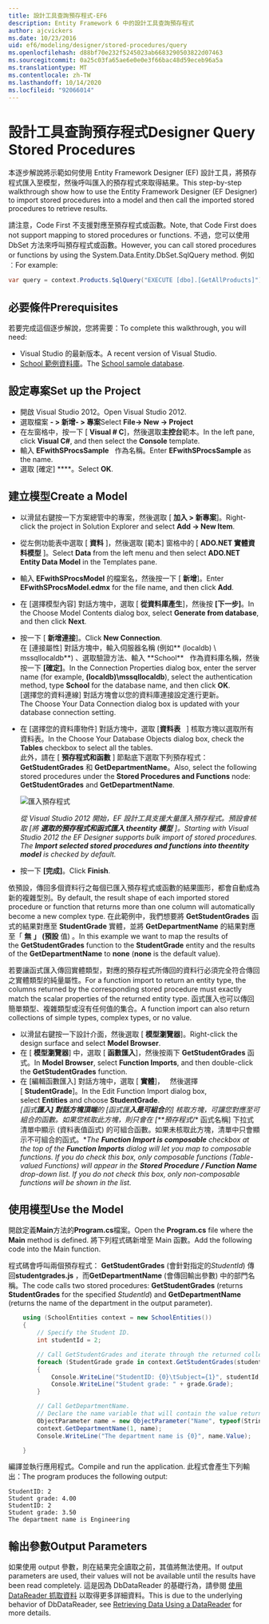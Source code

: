 ```yaml
---
title: 設計工具查詢預存程式-EF6
description: Entity Framework 6 中的設計工具查詢預存程式
author: ajcvickers
ms.date: 10/23/2016
uid: ef6/modeling/designer/stored-procedures/query
ms.openlocfilehash: d88bf70e232f5245023ab6683290503822d07463
ms.sourcegitcommit: 0a25c03fa65ae6e0e0e3f66bac48d59eceb96a5a
ms.translationtype: MT
ms.contentlocale: zh-TW
ms.lasthandoff: 10/14/2020
ms.locfileid: "92066014"
---
```

# <a name="designer-query-stored-procedures"></a><span data-ttu-id="72aa1-103">設計工具查詢預存程式</span><span class="sxs-lookup"><span data-stu-id="72aa1-103">Designer Query Stored Procedures</span></span>
<span data-ttu-id="72aa1-104">本逐步解說將示範如何使用 Entity Framework Designer (EF) 設計工具，將預存程式匯入至模型，然後呼叫匯入的預存程式來取得結果。</span><span class="sxs-lookup"><span data-stu-id="72aa1-104">This step-by-step walkthrough show how to use the Entity Framework Designer (EF Designer) to import stored procedures into a model and then call the imported stored procedures to retrieve results.</span></span> 

<span data-ttu-id="72aa1-105">請注意，Code First 不支援對應至預存程式或函數。</span><span class="sxs-lookup"><span data-stu-id="72aa1-105">Note, that Code First does not support mapping to stored procedures or functions.</span></span> <span data-ttu-id="72aa1-106">不過，您可以使用 DbSet 方法來呼叫預存程式或函數。</span><span class="sxs-lookup"><span data-stu-id="72aa1-106">However, you can call stored procedures or functions by using the System.Data.Entity.DbSet.SqlQuery method.</span></span> <span data-ttu-id="72aa1-107">例如︰</span><span class="sxs-lookup"><span data-stu-id="72aa1-107">For example:</span></span>
``` csharp
var query = context.Products.SqlQuery("EXECUTE [dbo].[GetAllProducts]")`;
```

## <a name="prerequisites"></a><span data-ttu-id="72aa1-108">必要條件</span><span class="sxs-lookup"><span data-stu-id="72aa1-108">Prerequisites</span></span>

<span data-ttu-id="72aa1-109">若要完成這個逐步解說，您將需要：</span><span class="sxs-lookup"><span data-stu-id="72aa1-109">To complete this walkthrough, you will need:</span></span>

- <span data-ttu-id="72aa1-110">Visual Studio 的最新版本。</span><span class="sxs-lookup"><span data-stu-id="72aa1-110">A recent version of Visual Studio.</span></span>
- <span data-ttu-id="72aa1-111">[School 範例資料庫](xref:ef6/resources/school-database)。</span><span class="sxs-lookup"><span data-stu-id="72aa1-111">The [School sample database](xref:ef6/resources/school-database).</span></span>

## <a name="set-up-the-project"></a><span data-ttu-id="72aa1-112">設定專案</span><span class="sxs-lookup"><span data-stu-id="72aa1-112">Set up the Project</span></span>

-   <span data-ttu-id="72aa1-113">開啟 Visual Studio 2012。</span><span class="sxs-lookup"><span data-stu-id="72aa1-113">Open Visual Studio 2012.</span></span>
-   <span data-ttu-id="72aa1-114">選取檔案 **- &gt; 新增- &gt; 專案**</span><span class="sxs-lookup"><span data-stu-id="72aa1-114">Select **File-&gt; New -&gt; Project**</span></span>
-   <span data-ttu-id="72aa1-115">在左窗格中，按一下 [ **Visual \# C**]，然後選取**主控台**範本。</span><span class="sxs-lookup"><span data-stu-id="72aa1-115">In the left pane, click **Visual C\#**, and then select the **Console** template.</span></span>
-   <span data-ttu-id="72aa1-116">輸入 **EFwithSProcsSample**   作為名稱。</span><span class="sxs-lookup"><span data-stu-id="72aa1-116">Enter **EFwithSProcsSample** as the name.</span></span>
-   <span data-ttu-id="72aa1-117">選取 [確定] \*\*\*\*。</span><span class="sxs-lookup"><span data-stu-id="72aa1-117">Select **OK**.</span></span>

## <a name="create-a-model"></a><span data-ttu-id="72aa1-118">建立模型</span><span class="sxs-lookup"><span data-stu-id="72aa1-118">Create a Model</span></span>

-   <span data-ttu-id="72aa1-119">以滑鼠右鍵按一下方案總管中的專案，然後選取 [ **加入 &gt; 新專案**]。</span><span class="sxs-lookup"><span data-stu-id="72aa1-119">Right-click the project in Solution Explorer and select **Add -&gt; New Item**.</span></span>
-   <span data-ttu-id="72aa1-120">從左側功能表中選取 [ **資料** ]，然後選取 [範本] 窗格中的 [ **ADO.NET 實體資料模型** ]。</span><span class="sxs-lookup"><span data-stu-id="72aa1-120">Select **Data** from the left menu and then select **ADO.NET Entity Data Model** in the Templates pane.</span></span>
-   <span data-ttu-id="72aa1-121">輸入 **EFwithSProcsModel** 的檔案名，然後按一下 [ **新增**]。</span><span class="sxs-lookup"><span data-stu-id="72aa1-121">Enter **EFwithSProcsModel.edmx** for the file name, and then click **Add**.</span></span>
-   <span data-ttu-id="72aa1-122">在 [選擇模型內容] 對話方塊中，選取 [ **從資料庫產生**]，然後按 **[下一步]**。</span><span class="sxs-lookup"><span data-stu-id="72aa1-122">In the Choose Model Contents dialog box, select **Generate from database**, and then click **Next**.</span></span>
-   <span data-ttu-id="72aa1-123">按一下 [ **新增連接**]。</span><span class="sxs-lookup"><span data-stu-id="72aa1-123">Click **New Connection**.</span></span>  
    <span data-ttu-id="72aa1-124">在 [連接屬性] 對話方塊中，輸入伺服器名稱 (例如\*\* (localdb) \\ mssqllocaldb**) 、選取驗證方法、輸入 **School\*\*   作為資料庫名稱，然後按一下 **[確定]**。</span><span class="sxs-lookup"><span data-stu-id="72aa1-124">In the Connection Properties dialog box, enter the server name (for example, **(localdb)\\mssqllocaldb**), select the authentication method, type **School** for the database name, and then click **OK**.</span></span>  
    <span data-ttu-id="72aa1-125">[選擇您的資料連線] 對話方塊會以您的資料庫連接設定進行更新。</span><span class="sxs-lookup"><span data-stu-id="72aa1-125">The Choose Your Data Connection dialog box is updated with your database connection setting.</span></span>
-   <span data-ttu-id="72aa1-126">在 [選擇您的資料庫物件] 對話方塊中，選取 [**資料表**   ] 核取方塊以選取所有資料表。</span><span class="sxs-lookup"><span data-stu-id="72aa1-126">In the Choose Your Database Objects dialog box, check the **Tables** checkbox to select all the tables.</span></span>  
    <span data-ttu-id="72aa1-127">此外，請在 [ **預存程式和函數** ] 節點底下選取下列預存程式： **GetStudentGrades** 和 **GetDepartmentName**。</span><span class="sxs-lookup"><span data-stu-id="72aa1-127">Also, select the following stored procedures under the **Stored Procedures and Functions** node: **GetStudentGrades** and **GetDepartmentName**.</span></span> 

    ![匯入預存程式](~/ef6/media/import.jpg)

    <span data-ttu-id="72aa1-129">*從 Visual Studio 2012 開始，EF 設計工具支援大量匯入預存程式。預設會核取 [將 **選取的預存程式和函式匯入 theentity 模型** ]。*</span><span class="sxs-lookup"><span data-stu-id="72aa1-129">*Starting with Visual Studio 2012 the EF Designer supports bulk import of stored procedures. The **Import selected stored procedures and functions into theentity model** is checked by default.*</span></span>
-   <span data-ttu-id="72aa1-130">按一下 **[完成]**。</span><span class="sxs-lookup"><span data-stu-id="72aa1-130">Click **Finish**.</span></span>

<span data-ttu-id="72aa1-131">依預設，傳回多個資料行之每個已匯入預存程式或函數的結果圖形，都會自動成為新的複雜型別。</span><span class="sxs-lookup"><span data-stu-id="72aa1-131">By default, the result shape of each imported stored procedure or function that returns more than one column will automatically become a new complex type.</span></span> <span data-ttu-id="72aa1-132">在此範例中，我們想要將 **GetStudentGrades** 函式的結果對應至 **StudentGrade** 實體，並將 **GetDepartmentName** 的結果對應至「 **無** **」 (預設** 值) 。</span><span class="sxs-lookup"><span data-stu-id="72aa1-132">In this example we want to map the results of the **GetStudentGrades** function to the **StudentGrade** entity and the results of the **GetDepartmentName** to **none** (**none** is the default value).</span></span>

<span data-ttu-id="72aa1-133">若要讓函式匯入傳回實體類型，對應的預存程式所傳回的資料行必須完全符合傳回之實體類型的純量屬性。</span><span class="sxs-lookup"><span data-stu-id="72aa1-133">For a function import to return an entity type, the columns returned by the corresponding stored procedure must exactly match the scalar properties of the returned entity type.</span></span> <span data-ttu-id="72aa1-134">函式匯入也可以傳回簡單類型、複雜類型或沒有任何值的集合。</span><span class="sxs-lookup"><span data-stu-id="72aa1-134">A function import can also return collections of simple types, complex types, or no value.</span></span>

-   <span data-ttu-id="72aa1-135">以滑鼠右鍵按一下設計介面，然後選取 [ **模型瀏覽器**]。</span><span class="sxs-lookup"><span data-stu-id="72aa1-135">Right-click the design surface and select **Model Browser**.</span></span>
-   <span data-ttu-id="72aa1-136">在 [ **模型瀏覽器**] 中，選取 [ **函數匯入**]，然後按兩下 **GetStudentGrades** 函式。</span><span class="sxs-lookup"><span data-stu-id="72aa1-136">In **Model Browser**, select **Function Imports**, and then double-click the **GetStudentGrades** function.</span></span>
-   <span data-ttu-id="72aa1-137">在 [編輯函數匯入] 對話方塊中，選取 [ **實體**]，   然後選擇 [ **StudentGrade**]。</span><span class="sxs-lookup"><span data-stu-id="72aa1-137">In the Edit Function Import dialog box, select **Entities** and choose **StudentGrade**.</span></span>  
    <span data-ttu-id="72aa1-138">*[函式**匯入] 對話方塊頂端**的 [函式匯**入是可組合**的] 核取方塊，可讓您對應至可組合的函數。如果您核取此方塊，則只會在 [\*\*預存程式/*\* 函式名稱] 下拉式清單中顯示 (資料表值函式) 的可組合函數。如果未核取此方塊，清單中只會顯示不可組合的函式。\*</span><span class="sxs-lookup"><span data-stu-id="72aa1-138">*The **Function Import is composable** checkbox at the top of the **Function Imports** dialog will let you map to composable functions. If you do check this box, only composable functions (Table-valued Functions) will appear in the **Stored Procedure / Function Name** drop-down list. If you do not check this box, only non-composable functions will be shown in the list.*</span></span>

## <a name="use-the-model"></a><span data-ttu-id="72aa1-139">使用模型</span><span class="sxs-lookup"><span data-stu-id="72aa1-139">Use the Model</span></span>

<span data-ttu-id="72aa1-140">開啟定義**Main**方法的**Program.cs**檔案。</span><span class="sxs-lookup"><span data-stu-id="72aa1-140">Open the **Program.cs** file where the **Main** method is defined.</span></span> <span data-ttu-id="72aa1-141">將下列程式碼新增至 Main 函數。</span><span class="sxs-lookup"><span data-stu-id="72aa1-141">Add the following code into the Main function.</span></span>

<span data-ttu-id="72aa1-142">程式碼會呼叫兩個預存程式： **GetStudentGrades** (會針對指定的*StudentId*) 傳回**studentgrades.js** ，而**GetDepartmentName** (會傳回輸出參數) 中的部門名稱。</span><span class="sxs-lookup"><span data-stu-id="72aa1-142">The code calls two stored procedures: **GetStudentGrades** (returns **StudentGrades** for the specified *StudentId*) and **GetDepartmentName** (returns the name of the department in the output parameter).</span></span>  

``` csharp
    using (SchoolEntities context = new SchoolEntities())
    {
        // Specify the Student ID.
        int studentId = 2;

        // Call GetStudentGrades and iterate through the returned collection.
        foreach (StudentGrade grade in context.GetStudentGrades(studentId))
        {
            Console.WriteLine("StudentID: {0}\tSubject={1}", studentId, grade.Subject);
            Console.WriteLine("Student grade: " + grade.Grade);
        }

        // Call GetDepartmentName.
        // Declare the name variable that will contain the value returned by the output parameter.
        ObjectParameter name = new ObjectParameter("Name", typeof(String));
        context.GetDepartmentName(1, name);
        Console.WriteLine("The department name is {0}", name.Value);

    }
```

<span data-ttu-id="72aa1-143">編譯並執行應用程式。</span><span class="sxs-lookup"><span data-stu-id="72aa1-143">Compile and run the application.</span></span> <span data-ttu-id="72aa1-144">此程式會產生下列輸出：</span><span class="sxs-lookup"><span data-stu-id="72aa1-144">The program produces the following output:</span></span>

```console
StudentID: 2
Student grade: 4.00
StudentID: 2
Student grade: 3.50
The department name is Engineering
```

<a name="output-parameters"></a><span data-ttu-id="72aa1-145">輸出參數</span><span class="sxs-lookup"><span data-stu-id="72aa1-145">Output Parameters</span></span>
-----------------

<span data-ttu-id="72aa1-146">如果使用 output 參數，則在結果完全讀取之前，其值將無法使用。</span><span class="sxs-lookup"><span data-stu-id="72aa1-146">If output parameters are used, their values will not be available until the results have been read completely.</span></span> <span data-ttu-id="72aa1-147">這是因為 DbDataReader 的基礎行為，請參閱 [使用 DataReader 抓取資料](https://go.microsoft.com/fwlink/?LinkID=398589) 以取得更多詳細資料。</span><span class="sxs-lookup"><span data-stu-id="72aa1-147">This is due to the underlying behavior of DbDataReader, see [Retrieving Data Using a DataReader](https://go.microsoft.com/fwlink/?LinkID=398589) for more details.</span></span>
